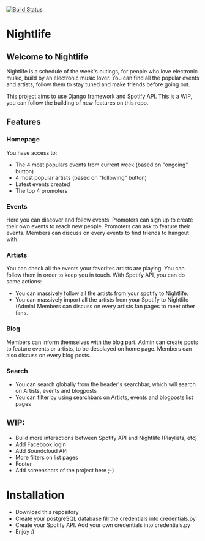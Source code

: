 [![Build Status](https://travis-ci.org/LeMayhem/nightlife.svg?branch=deploy)](https://travis-ci.org/LeMayhem/nightlife)

# Nightlife

## Welcome to Nightlife

Nightlife is a schedule of the week's outings, for people who love electronic music, build by an electronic music lover.
You can find all the popular events and artists, follow them to stay tuned and make friends before going out.

This project aims to use Django framework and Spotify API. This is a WIP, you can follow the building of new features on this repo.

## Features

### Homepage
You have access to:
- The 4 most populars events from current week (based on "ongoing" button)
- 4 most popular artists (based on "following" button)
- Latest events created
- The top 4 promoters

### Events
Here you can discover and follow events. Promoters can sign up to create their own events to reach new people.
Promoters can ask to feature their events.
Members can discuss on every events to find friends to hangout with.

### Artists
You can check all the events your favorites artists are playing. You can follow them in order to keep you in touch.
With Spotify API, you can do some actions:
- You can massively follow all the artists from your spotify to Nightlife.
- You can massively import all the artists from your Spotify to Nightlife (Admin)
Members can discuss on every artists fan pages to meet other fans.

### Blog
Members can inform themselves with the blog part. Admin can create posts to feature events or artists, to be desplayed on home page.
Members can also discuss on every blog posts.

### Search
- You can search globally from the header's searchbar, which will search on Artists, events and blogposts
- You can filter by using searchbars on Artists, events and blogposts list pages

## WIP:
- Build more interactions between Spotify API and Nightlife (Playlists, etc)
- Add Facebook login
- Add Soundcloud API
- More filters on list pages
- Footer
- Add screenshots of the project here ;-)

# Installation
- Download this repository
- Create your postgreSQL database  fill the credentials into credentials.py
- Create your Spotify API. Add your own credentials into credentials.py
- Enjoy :)